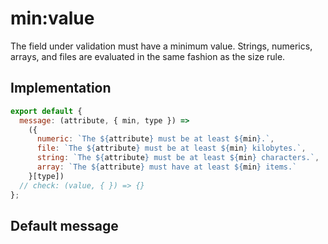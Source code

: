# min:value

The field under validation must have a minimum value. Strings, numerics, arrays, and files are evaluated in the same fashion as the size rule.


## Implementation

```js
export default {
  message: (attribute, { min, type }) =>
    ({
      numeric: `The ${attribute} must be at least ${min}.`,
      file: `The ${attribute} must be at least ${min} kilobytes.`,
      string: `The ${attribute} must be at least ${min} characters.`,
      array: `The ${attribute} must have at least ${min} items.`
    }[type])
  // check: (value, { }) => {}
};

```

## Default message

```

```
